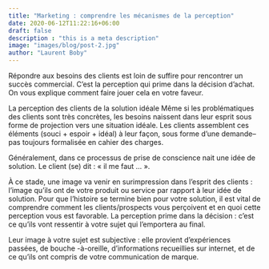 ```yaml
---
title: "Marketing : comprendre les mécanismes de la perception"
date: 2020-06-12T11:22:16+06:00
draft: false
description : "this is a meta description"
image: "images/blog/post-2.jpg"
author: "Laurent Boby"
---
```


Répondre aux besoins des clients est loin de suffire pour rencontrer un succès commercial. C’est la perception qui prime dans la décision d’achat. On vous explique comment faire jouer cela en votre faveur.

La perception des clients de la solution idéale
Même si les problématiques des clients sont très concrètes, les besoins naissent dans leur esprit sous forme de projection vers une situation idéale. Les clients assemblent ces éléments (souci + espoir + idéal) à leur façon, sous forme d’une demande– pas toujours formalisée en cahier des charges.

Généralement, dans ce processus de prise de conscience nait une idée de solution. Le client (se) dit : « il me faut … ».

À ce stade, une image va venir en surimpression dans l’esprit des clients : l’image qu’ils ont de votre produit ou service par rapport à leur idée de solution. Pour que l’histoire se termine bien pour votre solution, il est vital de comprendre comment les clients/prospects vous perçoivent et en quoi cette perception vous est favorable. La perception prime dans la décision : c’est ce qu’ils vont ressentir à votre sujet qui l’emportera au final.

Leur image à votre sujet est subjective : elle provient d’expériences passées, de bouche -à-oreille, d’informations recueillies sur internet, et de ce qu’ils ont compris de votre communication de marque.
